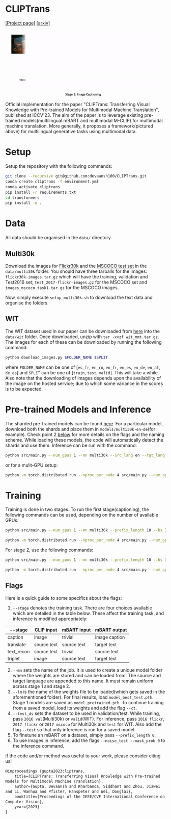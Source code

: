 # CLIPTrans
[[Project page]](https://devaansh100.github.io/projects/cliptrans/) [[arxiv]](https://arxiv.org/abs/2308.15226)

![Training Pipeline GIF](media/training.gif)
Official implementation for the paper "CLIPTrans: Transferring Visual Knowledge with Pre-trained Models for Multimodal Machine Translation", published at ICCV'23. The aim of the paper is to leverage existing pre-trained models(multilingual mBART and multimodal M-CLIP) for multimodal machine translation. More generally, it proposes a framework(pictured above) for multilingual generative tasks using multimodal data.

# Setup

Setup the repository with the following commands:
```bash
git clone --recursive git@github.com:devaansh100/CLIPTrans.git
conda create cliptrans -f environment.yml
conda activate cliptrans
pip install -r requirements.txt
cd transformers
pip install -e .
```

# Data

All data should be organised in the ```data/``` directory.

## Multi30k 

Download the images for [Flickr30k](https://github.com/multi30k/dataset/tree/master#visual-features) and the [MSCOCO test set](https://www.statmt.org/wmt17/multimodal-task.html) in the ```data/multi30k``` folder. You should have three tarballs for the images: ```flickr30k-images.tar.gz``` which will have the training, validation and Test2016 set; ```test_2017-flickr-images.gz``` for the MSCOCO set and ```images_mscoco.task1.tar.gz``` for the MSCOCO images.

Now, simply execute ```setup_multi30k.sh``` to download the text data and organise the folders.

## WIT

The WIT dataset used in our paper can be downloaded from [here](https://github.com/JerryYLi/valhalla-nmt/releases) into the ```data/wit``` folder. Once downloaded, unzip with ```tar -xvzf wit_mmt.tar.gz```. The images for each of these can be downloaded by running the following command:
```bash
python download_images.py $FOLDER_NAME $SPLIT
```
where ```FOLDER_NAME``` can be one of [```es_fr```, ```en_ro```, ```en_fr```, ```en_es```, ```en_de```, ```en_af```, ```de_es```] and ```SPLIT``` can be one of [```train```, ```test```, ```valid```]. This will take a while. Also note that the downloading of images depends upon the availability of the image on the hosted service; due to which some variance in the scores is to be expected.

# Pre-trained Models and Inference

The sharded pre-trained models can be found [here](https://drive.google.com/drive/folders/1TqqSdlmZxXRgnMc5Gg7ijoUz56gzWQeq?usp=sharing). For a particular model, download both the shards and place them in ```models/multi30k-en-de```(for example). Check point 2 [below](##Flags) for more details on the flags and the naming scheme. While loading these models, the code will automatically detect the shards and use them. Inference can be run with the command:

```bash
python src/main.py --num_gpus 1 --mn multi30k --src_lang en --tgt_lang fr --prefix_length 10 --bs 32 --test_ds 2016 flickr --stage translate --test --lm model_best_test.pth
```

or for a mulit-GPU setup:
```bash
python -m torch.distributed.run --nproc_per_node 4 src/main.py --num_gpus 4  --mn multi30k --src_lang en --tgt_lang fr --prefix_length 10 --bs 32 --test_ds 2016 flickr --stage translate --test --lm model_best_test.pth
```

# Training

Training is done in two stages. To run the first stage(captioning), the following commands can be used, depending on the number of available GPUs:
```bash
python src/main.py --num_gpus 1 --mn multi30k --prefix_length 10 --bs 32 --update_count 4 --lr 1e-5 --test_ds 2016 val --stage caption --tgt_lang fr
```

```bash
python -m torch.distributed.run --nproc_per_node 4 src/main.py --num_gpus 4 --mn multi30k --prefix_length 10 --bs 32 --update_count 4 --lr 1e-5 --test_ds 2016 val --stage caption --tgt_lang fr
```

For stage 2, use the following commands:
```bash
python src/main.py --num_gpus 1 --mn multi30k --prefix_length 10 --bs 32 --update_count 4 --lr 1e-5 --test_ds 2016 val --stage translate --tgt_lang fr --lm model_pretrained.pth
```

```bash
python -m torch.distributed.run --nproc_per_node 4 src/main.py --num_gpus 4 --mn multi30k --prefix_length 10 --bs 32 --update_count 4 --lr 1e-5 --test_ds 2016 val --stage translate --tgt_lang fr --lm model_pretrained.pth
```

## Flags
Here is a quick guide to some specifics about the flags:
1. ```--stage``` denotes the training task. There are four choices available which are detailed in the table below. These affect the training task, and inference is modified appropriately:

| --stage    | CLIP input  | mBART input | mBART output  |
|------------|-------------|-------------|---------------|
| caption    | image       | trivial     | image caption |
| translate  | source text | source text | target text   |
| text_recon | source text | trivial     | source text   |
| triplet    | image       | source text | target text   |

2. ```--mn``` sets the name of the job. It is used to create a unique model folder where the weights are stored and can be loaded from. The source and target language are appended to this name. It must remain uniform across stage 1 and stage 2.
3. ```--lm``` is the name of the weights file to be loaded(which gets saved in the aforementioned folder). For final results, load ```model_best_test.pth```. Stage 1 models are saved as ```model_pretrained.pth```. To continue training from a saved model, load its weights and add the flag ```--ct```.
4. ```--test_ds``` sets the dataset to be used in validation/test. While training, pass ```2016 val```(Multi30k) or ```valid```(WIT). For inference, pass ```2016 flickr```, ```2017 flickr``` or ```2017 mscoco``` for Multi30k and ```test``` for WIT. Also add the flag ```--test``` so that only inference is run for a saved model.
5. To finetune an mBART on a dataset, simply pass ```--prefix_length 0```.
6. To use images in inference, add the flags ```--noise_test --mask_prob 0``` to the inference command.

If the code and/or method was useful to your work, please consider citing us!
```code
@inproceedings {gupta2023cliptrans,
    title={CLIPTrans: Transferring Visual Knowledge with Pre-trained Models for Multimodal Machine Translation},
    author={Gupta, Devaansh and Kharbanda, Siddhant and Zhou, Jiawei and Li, Wanhua and Pfister, Hanspeter and Wei, Donglai},
    booktitle={Proceedings of the IEEE/CVF International Conference on Computer Vision},
    year={2023}
}
```
